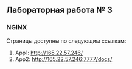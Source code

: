 ## Лабораторная работа № 3
### NGINX
Страницы доступны по следующим ссылкам: 
1) App1: http://165.22.57.246/
2) App2: http://165.22.57.246:7777/docs/
